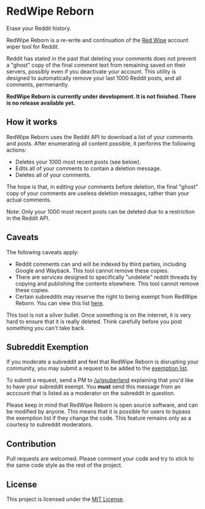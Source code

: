 # RedWipe Reborn

Erase your Reddit history.

RedWipe Reborn is a re-write and continuation of the [Red Wipe](https://github.com/crashcoredump/RedWipe) account wiper tool for Reddit.

Reddit has stated in the past that deleting your comments does not prevent a "ghost" copy of the final comment text from remaining saved on their servers, possibly even if you deactivate your account. This utility is designed to automatically remove your last 1000 Reddit posts, and all comments, permenantly.

**RedWipe Reborn is currently under development. It is not finished. There is no release available yet.**

## How it works

RedWipe Reborn uses the Reddit API to download a list of your comments and posts. After enumerating all content possible, it performs the following actions:

* Deletes your 1000 most recent posts (see below).
* Edits all of your comments to contain a deletion message.
* Deletes all of your comments.

The hope is that, in editing your comments before deletion, the final "ghost" copy of your comments are useless deletion messages, rather than your actual comments.

Note: Only your 1000 most recent posts can be deleted due to a restriction in the Reddit API.

## Caveats

The following caveats apply:

* Reddit comments can and will be indexed by third parties, including Google and Wayback. This tool cannot remove these copies.
* There are services designed to specifically "undelete" reddit threads by copying and publishing the contents elsewhere. This tool cannot remove these copies.
* Certain subreddits may reserve the right to being exempt from RedWipe Reborn. You can view this list [here](https://github.com/gsuberland/RedWipeReborn/blob/master/EXEMPT).

This tool is not a silver bullet. Once something is on the internet, it is very hard to ensure that it is really deleted. Think carefully before you post something you can't take back.

## Subreddit Exemption

If you moderate a subreddit and feel that RedWipe Reborn is disrupting your community, you may submit a request to be added to the [exemption list](https://github.com/gsuberland/RedWipeReborn/blob/master/EXEMPT).

To submit a request, send a PM to [/u/gsuberland](https://www.reddit.com/user/gsuberland/) explaining that you'd like to have your subreddit exempt. You **must** send this message from an acccount that is listed as a moderator on the subreddit in question.

Please keep in mind that RedWipe Reborn is open source software, and can be modified by anyone. This means that it is possible for users to bypass the exemption list if they change the code. This feature remains only as a courtesy to subreddit moderators.

## Contribution

Pull requests are welcomed. Please comment your code and try to stick to the same code style as the rest of the project.

## License

This project is licensed under the [MIT License](https://github.com/gsuberland/RedWipeReborn/blob/master/LICENSE).
